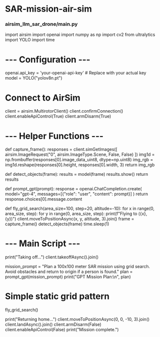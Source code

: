 # SAR-mission-air-sim
### airsim_llm_sar_drone/main.py

import airsim
import openai
import numpy as np
import cv2
from ultralytics import YOLO
import time

# --- Configuration ---
openai.api_key = 'your-openai-api-key'  # Replace with your actual key
model = YOLO("yolov8n.pt")

# Connect to AirSim
client = airsim.MultirotorClient()
client.confirmConnection()
client.enableApiControl(True)
client.armDisarm(True)

# --- Helper Functions ---
def capture_frame():
    responses = client.simGetImages([
        airsim.ImageRequest("0", airsim.ImageType.Scene, False, False)
    ])
    img1d = np.frombuffer(responses[0].image_data_uint8, dtype=np.uint8)
    img_rgb = img1d.reshape(responses[0].height, responses[0].width, 3)
    return img_rgb

def detect_objects(frame):
    results = model(frame)
    results.show()
    return results

def prompt_gpt(prompt):
    response = openai.ChatCompletion.create(
        model="gpt-4",
        messages=[{"role": "user", "content": prompt}]
    )
    return response.choices[0].message.content

def fly_grid_search(area_size=100, step=20, altitude=-10):
    for x in range(0, area_size, step):
        for y in range(0, area_size, step):
            print(f"Flying to ({x}, {y})")
            client.moveToPositionAsync(x, y, altitude, 3).join()
            frame = capture_frame()
            detect_objects(frame)
            time.sleep(1)

# --- Main Script ---
print("Taking off...")
client.takeoffAsync().join()

mission_prompt = "Plan a 100x100 meter SAR mission using grid search. Avoid obstacles and return to origin if a person is found."
plan = prompt_gpt(mission_prompt)
print("GPT Mission Plan:\n", plan)

# Simple static grid pattern
fly_grid_search()

print("Returning home...")
client.moveToPositionAsync(0, 0, -10, 3).join()
client.landAsync().join()
client.armDisarm(False)
client.enableApiControl(False)
print("Mission complete.")
